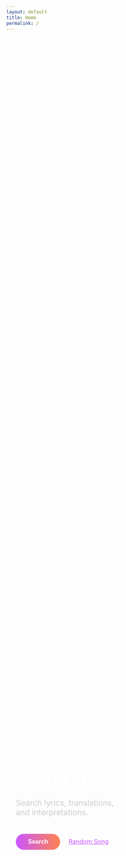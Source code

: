 ```yaml
---
layout: default
title: Home
permalink: /
---
```


<style>
.hero-left h1 {
  line-height: 1.1;
  min-height: 56px;
}
@media (max-width: 900px) {
  .hero-container {
    flex-direction: column-reverse !important;
    align-items: center !important;
    justify-content: center !important;
  }
  .hero-left {
    margin-left: 0 !important;
    align-items: center !important;
    text-align: center !important;
  }
}
@media (max-width: 500px) {
  .hero-left h1 {
    font-size: 2.0rem !important;
    margin-bottom: 0 !important;
  }
  .hero-left p {
    font-size: 1.0rem !important;
    margin-top: 0 !important;
  }
  .hero-left button {
    padding: 10px 24px !important;
    font-size: 1.0rem !important;
  }
  .hero-left a {
    font-size: 1.0rem !important;
    margin-left: 12px !important;
  }
  #circleWaveformContainer {
    width: 300px !important;
    height: 300px !important;
    margin-bottom: 24px !important;
  }
  #circleWaveform {
    width: 300px !important;
    height: 300px !important;
  }
}
@media (max-width: 400px) {
  .hero-left h1 {
    line-height: 0.8 !important;
    min-height: 40px !important;
    font-size: 1.6rem !important;
    margin-bottom: 0 !important;
  }
  .hero-left p {
    font-size: 0.8rem !important;
    margin-top: 0 !important;
  }
  .hero-left button {
    padding: 8px 20px !important;
    font-size: 0.8rem !important;
  }
  .hero-left a {
    font-size: 0.8rem !important;
    margin-left: 8px !important;
  }
  #circleWaveformContainer {
    width: 250px !important;
    height: 250px !important;
  }
  #circleWaveform {
    width: 250px !important;
    height: 250px !important;
  }
}
</style>

<div style="background:var(--dark-mode-background-color); position:relative; height:100vh; display:flex; align-items:center; justify-content:center; overflow:hidden;">
  <div class="hero-container" style="width:100%; max-width:1100px; margin:0 auto; padding:0 16px; display:flex; align-items:center; justify-content:space-between;">
    <div class="hero-left" style="flex:1; display:flex; flex-direction:column; justify-content:center; align-items:flex-start; z-index:2; text-align:left; margin-left: 25px;">
      <h1 style="color:#fff; font-size:3rem; font-weight:800; margin-bottom:12px;">
        Understand <span id="animated-lyrics"></span>
      </h1>
      <p style="color:#CCCCCC; font-size:1.3rem; margin-top:12px; max-width:450px;">
        Search lyrics, translations, and interpretations.
      </p>
      <div style="margin-top:24px;">
        <button style="background:linear-gradient(90deg,#C956FF,#FF834E); color:#fff; border:none; border-radius:999px; padding:12px 32px; font-size:1rem; font-weight:600; cursor:pointer;">
          Search
        </button>
        <a href="/submit" style="color:#C956FF; margin-left:18px; font-size:1rem; text-decoration:underline;">
          Random Song
        </a>
      </div>
    </div>
    <div id="circleWaveformContainer" style="width:350px; height:350px; display:flex; justify-content:center; align-items:center; position:relative;">
      <canvas id="circleWaveform" width="350" height="350" style="z-index:1;"></canvas>
    </div>
  </div>
</div>

<script>
const canvas = document.getElementById('circleWaveform');
const ctx = canvas.getContext('2d');
const centerX = canvas.width / 2;
const centerY = canvas.height / 2;
const radius = 140;
function drawCircleWave() {
  ctx.clearRect(0, 0, canvas.width, canvas.height);
  ctx.save();
  const gradient = ctx.createLinearGradient(0,0,canvas.width,0);
  gradient.addColorStop(0, "#C956FF");
  gradient.addColorStop(1, "#FF834E");
  ctx.strokeStyle = gradient;
  ctx.lineWidth = 8;
  ctx.beginPath();
  for(let i=0; i<=360; i+=2){
    let angle = (i * Math.PI) / 180;
    let wave = Math.sin(angle * 4 + Date.now()/500) * 18;
    let r = radius + wave;
    let x = centerX + r * Math.cos(angle);
    let y = centerY + r * Math.sin(angle);
    if(i===0) ctx.moveTo(x, y);
    else ctx.lineTo(x, y);
  }
  ctx.closePath();
  ctx.stroke();
  ctx.restore();
  requestAnimationFrame(drawCircleWave);
}
drawCircleWave();
</script>

<script src="https://cdn.jsdelivr.net/npm/typed.js@2.0.12"></script>

<script>
document.addEventListener("DOMContentLoaded", function() {
  new Typed("#animated-lyrics", {
    strings: [
      "Lyrics",
      "歌詞",      // Japanese
      "가사",      // Korean
      "Paroles",  // French
      "Letras"    // Spanish
    ],
    typeSpeed: 80,
    backSpeed: 40,
    backDelay: 1200,
    loop: true,
    showCursor: false
  });
});
</script>